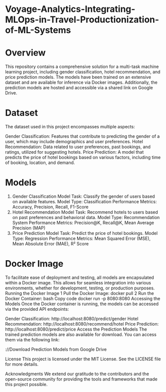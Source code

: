 # Voyage-Analytics-Integrating-MLOps-in-Travel-Productionization-of-ML-Systems
# Overview
This repository contains a comprehensive solution for a multi-task machine learning project, including gender classification, hotel recommendation, and price prediction models. The models have been trained on an extensive dataset and are available for inference via Docker images. Additionally, the prediction models are hosted and accessible via a shared link on Google Drive.

# Dataset
The dataset used in this project encompasses multiple aspects:

 Gender Classification: Features that contribute to predicting the gender of a user, which may include demographics and user preferences.
 Hotel Recommendation: Data related to user preferences, past bookings, and ratings, utilized for suggesting hotels.
 Price Prediction: A model that predicts the price of hotel bookings based on various factors, including time of booking, location, and demand.
# Models
1. Gender Classification Model
  Task: Classify the gender of users based on available features.
  Model Type: Classification
  Performance Metrics: Accuracy, Precision, Recall, F1-Score
2. Hotel Recommendation Model
  Task: Recommend hotels to users based on past preferences and behavioral data.
  Model Type: Recommendation System
  Performance Metrics: Precision@K, Recall@K, Mean Average Precision (MAP)
3. Price Prediction Model
  Task: Predict the price of hotel bookings.
  Model Type: Regression
  Performance Metrics: Mean Squared Error (MSE), Mean Absolute Error (MAE), R² Score
# Docker Image
To facilitate ease of deployment and testing, all models are encapsulated within a Docker image. This allows for seamless integration into various environments, whether for development, testing, or production purposes.
Running the Docker Image
1 Pull the Docker Image:
   docker pull <docker-image-name>
2 Run the Docker Container: bash Copy code docker run -p 8080:8080 Accessing the Models Once the Docker container is running, the models can be accessed via the provided API endpoints:

Gender Classification: http://localhost:8080/predict/gender Hotel Recommendation: http://localhost:8080/recommend/hotel Price Prediction: http://localhost:8080/predict/price Access the Prediction Models The trained prediction models are also available for download. You can access them via the following link:

 ://Download Prediction Models from Google Drive

License This project is licensed under the MIT License. See the LICENSE file for more details.

Acknowledgments We extend our gratitude to the contributors and the open-source community for providing the tools and frameworks that made this project possible.
